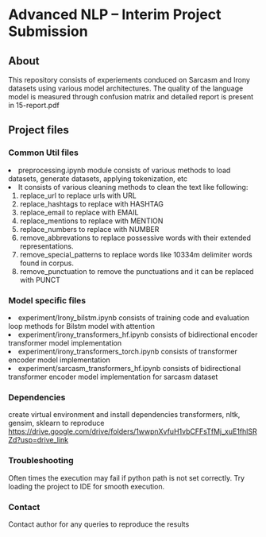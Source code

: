 # Advanced NLP – Interim Project Submission

## About
This repository consists of experiements conduced on Sarcasm and Irony datasets using various model architectures.
The quality of the language model is measured through confusion matrix and detailed report is present in 15-report.pdf

## Project files
### Common Util files
<li>preprocessing.ipynb module consists of various methods to load datasets, generate datasets, applying tokenization, etc</li>
<li>It consists of various cleaning methods to clean the text like following:
<ol>
<li> replace_url to replace urls with URL </li>
<li> replace_hashtags to replace with HASHTAG </li>
<li>  replace_email to replace with EMAIL </li>
<li>  replace_mentions to replace with MENTION </li>
<li>  replace_numbers to replace with NUMBER </li>
<li>  remove_abbrevations to replace possessive words with their extended representations.</li>
<li>  remove_special_patterns to replace words like 10334m delimiter words found in corpus.</li>
<li>  remove_punctuation to remove the punctuations and it can be replaced with PUNCT </li></ol></li>

### Model specific files
<li>experiment/Irony_bilstm.ipynb consists of training code and evaluation loop methods for Bilstm model with attention </li>
<li>experiment/irony_transformers_hf.ipynb consists of bidirectional encoder transformer model implementation</li>
<li>experiment/irony_transformers_torch.ipynb consists of transformer encoder model implementation</li>
<li>experiment/sarcasm_transformers_hf.ipynb consists of bidirectional transformer encoder model implementation for sarcasm dataset</li>


### Dependencies
create virtual environment and install dependencies transformers, nltk, gensim, sklearn to reproduce
https://drive.google.com/drive/folders/1wwpnXvfuH1vbCFFsTfMj_xuE1fhlSRZd?usp=drive_link

### Troubleshooting
Often times the execution may fail if python path is not set correctly.
Try loading the project to IDE for smooth execution.

### Contact
Contact author for any queries to reproduce the results



